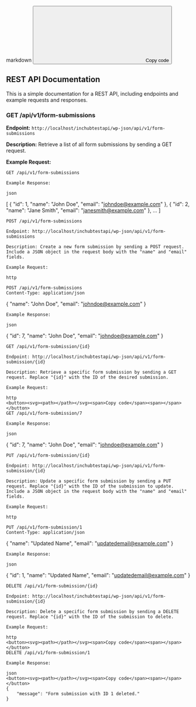 
markdown
<button><svg><path></path></svg><span>Copy code</span><span></span></button>
## REST API Documentation

This is a simple documentation for a REST API, including endpoints and example requests and responses.

### GET /api/v1/form-submissions

**Endpoint:** `http://localhost/inchubtestapi/wp-json/api/v1/form-submissions`

**Description:** Retrieve a list of all form submissions by sending a GET request.

**Example Request:**

```http
GET /api/v1/form-submissions

Example Response:

json
```
[
    {
        "id": 1,
        "name": "John Doe",
        "email": "johndoe@example.com"
    },
    {
        "id": 2,
        "name": "Jane Smith",
        "email": "janesmith@example.com"
    },
    ...
]
```
POST /api/v1/form-submissions

Endpoint: http://localhost/inchubtestapi/wp-json/api/v1/form-submissions

Description: Create a new form submission by sending a POST request. Include a JSON object in the request body with the "name" and "email" fields.

Example Request:

http

POST /api/v1/form-submissions
Content-Type: application/json
```
{
    "name": "John Doe",
    "email": "johndoe@example.com"
}
```
Example Response:

json
```
{
    "id": 7,
    "name": "John Doe",
    "email": "johndoe@example.com"
}
```
GET /api/v1/form-submission/{id}

Endpoint: http://localhost/inchubtestapi/wp-json/api/v1/form-submission/{id}

Description: Retrieve a specific form submission by sending a GET request. Replace "{id}" with the ID of the desired submission.

Example Request:

http
<button><svg><path></path></svg><span>Copy code</span><span></span></button>
GET /api/v1/form-submission/7

Example Response:

json
```
{
    "id": 7,
    "name": "John Doe",
    "email": "johndoe@example.com"
}
```
PUT /api/v1/form-submission/{id}

Endpoint: http://localhost/inchubtestapi/wp-json/api/v1/form-submission/{id}

Description: Update a specific form submission by sending a PUT request. Replace "{id}" with the ID of the submission to update. Include a JSON object in the request body with the "name" and "email" fields.

Example Request:

http

PUT /api/v1/form-submission/1
Content-Type: application/json
```
{
    "name": "Updated Name",
    "email": "updatedemail@example.com"
}
```
Example Response:

json
```
{
    "id": 1,
    "name": "Updated Name",
    "email": "updatedemail@example.com"
}
```
DELETE /api/v1/form-submission/{id}

Endpoint: http://localhost/inchubtestapi/wp-json/api/v1/form-submission/{id}

Description: Delete a specific form submission by sending a DELETE request. Replace "{id}" with the ID of the submission to delete.

Example Request:

http
<button><svg><path></path></svg><span>Copy code</span><span></span></button>
DELETE /api/v1/form-submission/1

Example Response:

json
<button><svg><path></path></svg><span>Copy code</span><span></span></button>
{
    "message": "Form submission with ID 1 deleted."
}

